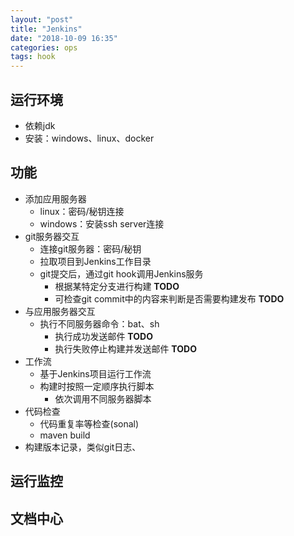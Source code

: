 ```yaml
---
layout: "post"
title: "Jenkins"
date: "2018-10-09 16:35"
categories: ops
tags: hook
---
```


## 运行环境

- 依赖jdk
- 安装：windows、linux、docker

## 功能

- 添加应用服务器
    - linux：密码/秘钥连接
    - windows：安装ssh server连接
- git服务器交互
    - 连接git服务器：密码/秘钥
    - 拉取项目到Jenkins工作目录
    - git提交后，通过git hook调用Jenkins服务
        - 根据某特定分支进行构建 **TODO**
        - 可检查git commit中的内容来判断是否需要构建发布 **TODO**
- 与应用服务器交互
    - 执行不同服务器命令：bat、sh
        - 执行成功发送邮件 **TODO**
        - 执行失败停止构建并发送邮件 **TODO**
- 工作流
    - 基于Jenkins项目运行工作流
    - 构建时按照一定顺序执行脚本
        - 依次调用不同服务器脚本
- 代码检查
    - 代码重复率等检查(sonal)
    - maven build
- 构建版本记录，类似git日志、

## 运行监控

## 文档中心



